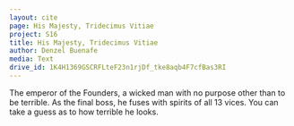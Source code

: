 ```yaml
---
layout: cite
page: His Majesty, Tridecimus Vitiae
project: S16
title: His Majesty, Tridecimus Vitiae
author: Denzel Buenafe
media: Text
drive_id: 1K4H1369GSCRFLteF23n1rjDf_tke8aqb4F7cfBas3RI
---
```

The emperor of the Founders, a wicked man with no purpose other than to be terrible. As the final boss, he fuses with spirits of all 13 vices. You can take a guess as to how terrible he looks.
